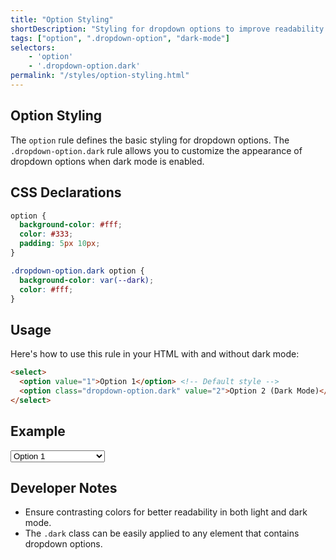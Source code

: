 ```yaml
---
title: "Option Styling"
shortDescription: "Styling for dropdown options to improve readability and user experience."
tags: ["option", ".dropdown-option", "dark-mode"]
selectors:
    - 'option'
    - '.dropdown-option.dark'
permalink: "/styles/option-styling.html"
---
```


## Option Styling

The `option` rule defines the basic styling for dropdown options. The `.dropdown-option.dark` rule allows you to customize the appearance of dropdown options when dark mode is enabled.

## CSS Declarations
```css
option {
  background-color: #fff;
  color: #333;
  padding: 5px 10px;
}

.dropdown-option.dark option {
  background-color: var(--dark);
  color: #fff;
}
```

## Usage

Here's how to use this rule in your HTML with and without dark mode:

```html
<select>
  <option value="1">Option 1</option> <!-- Default style -->
  <option class="dropdown-option.dark" value="2">Option 2 (Dark Mode)</option>
</select>
```

## Example

<div class="example-container">
    <select>
        <option value="1">Option 1</option>
        <option class="dropdown-option.dark" value="2">Option 2 (Dark Mode)</option>
    </select>
</div>

## Developer Notes

- Ensure contrasting colors for better readability in both light and dark mode.
- The `.dark` class can be easily applied to any element that contains dropdown options.

